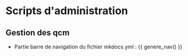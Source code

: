 # Scripts d'administration

## Gestion des qcm

* Partie barre de navigation du fichier mkdocs.yml :
{{ genere_nav() }}